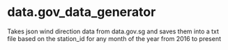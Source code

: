 # data.gov_data_generator
Takes json wind direction data from data.gov.sg and saves them into a txt file based on the station_id for any month of the year from 2016 to present
